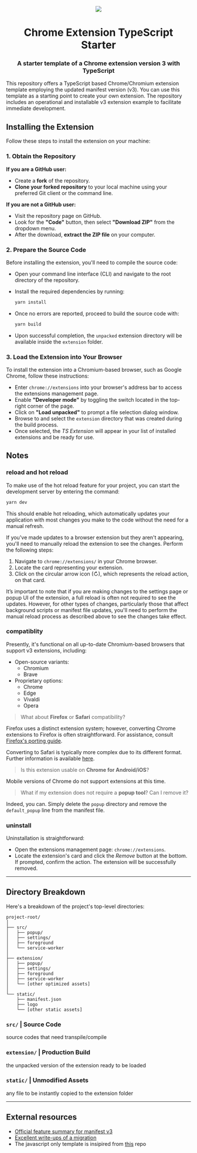 <div align="center">
    <img src="https://raw.githubusercontent.com/nobari/chrome-extension-ts-starter/master/logo/logo-128.png"/>
    <h1>Chrome Extension TypeScript Starter</h1>
    <h3>A starter template of a Chrome extension version 3 with TypeScript</h3>
</div>

This repository offers a TypeScript based Chrome/Chromium extension template employing the updated manifest version (v3). You can use this template as a starting point to create your own extension. The repository includes an operational and installable v3 extension example to facilitate immediate development.

## Installing the Extension

Follow these steps to install the extension on your machine:

### 1. Obtain the Repository

**If you are a GitHub user:**
- Create a **fork** of the repository.
- **Clone your forked repository** to your local machine using your preferred Git client or the command line.

**If you are not a GitHub user:**
- Visit the repository page on GitHub.
- Look for the **"Code"** button, then select **"Download ZIP"** from the dropdown menu.
- After the download, **extract the ZIP file** on your computer.

### 2. Prepare the Source Code

Before installing the extension, you'll need to compile the source code:

- Open your command line interface (CLI) and navigate to the root directory of the repository.
- Install the required dependencies by running:

    ```bash
    yarn install
    ```

- Once no errors are reported, proceed to build the source code with:

    ```bash
    yarn build
    ```

- Upon successful completion, the `unpacked` extension directory will be available inside the `extension` folder.

### 3. Load the Extension into Your Browser

To install the extension into a Chromium-based browser, such as Google Chrome, follow these instructions:

- Enter `chrome://extensions` into your browser's address bar to access the extensions management page.
- Enable **"Developer mode"** by toggling the switch located in the top-right corner of the page.
- Click on **"Load unpacked"** to prompt a file selection dialog window.
- Browse to and select the `extension` directory that was created during the build process.
- Once selected, the _TS Extension_ will appear in your list of installed extensions and be ready for use.

## Notes

### reload and hot reload

To make use of the hot reload feature for your project, you can start the development server by entering the command:

```bash
yarn dev
```

This should enable hot reloading, which automatically updates your application with most changes you make to the code without the need for a manual refresh.

If you've made updates to a browser extension but they aren't appearing, you'll need to manually reload the extension to see the changes. Perform the following steps:

1. Navigate to `chrome://extensions/` in your Chrome browser.
2. Locate the card representing your extension.
3. Click on the circular arrow icon (↻), which represents the reload action, on that card.

It’s important to note that if you are making changes to the settings page or popup UI of the extension, a full reload is often not required to see the updates. However, for other types of changes, particularly those that affect background scripts or manifest file updates, you'll need to perform the manual reload process as described above to see the changes take effect.

### compatiblity

Presently, it's functional on all up-to-date Chromium-based browsers that support v3 extensions, including:

- Open-source variants:
  - Chromium
  - Brave
- Proprietary options:
  - Chrome
  - Edge
  - Vivaldi
  - Opera

> What about **Firefox** or **Safari** compatibility?

Firefox uses a distinct extension system; however, converting Chrome extensions to Firefox is often straightforward. For assistance, consult [Firefox's porting guide](https://extensionworkshop.com/documentation/develop/porting-a-google-chrome-extension/).

Converting to Safari is typically more complex due to its different format. Further information is available [here](https://bartsolutions.github.io/2020/11/20/safari-extension/).

> Is this extension usable on **Chrome for Android/iOS**?

Mobile versions of Chrome do not support extensions at this time.

> What if my extension does not require a **popup tool**? Can I remove it?

Indeed, you can. Simply delete the `popup` directory and remove the `default_popup` line from the manifest file.

### uninstall

Uninstallation is straightforward:

- Open the extensions management page: `chrome://extensions`.
- Locate the extension's card and click the _Remove_ button at the bottom. If prompted, confirm the action. The extension will be successfully removed.

---
## Directory Breakdown

Here's a breakdown of the project's top-level directories:

```
project-root/
│
├── src/
│   ├── popup/
│   ├── settings/
│   ├── foreground
│   └── service-worker
│
├── extension/
│   ├── popup/
│   ├── settings/
│   ├── foreground
│   ├── service-worker
│   └── [other optimized assets]
│
└── static/
    ├── manifest.json
    ├── logo
    └── [other static assets]
```

### `src/` | Source Code

source codes that need transpile/compile

### `extension/` | Production Build

the unpacked version of the extension ready to be loaded

### `static/` | Unmodified Assets

any file to be instantly copied to the extension folder

---

## External resources

- [Official feature summary for manifest v3](https://developer.chrome.com/docs/extensions/mv3/intro/mv3-overview/)
- [Excellent write-ups of a migration](https://github.com/kentbrew/learning-manifest-v3)
- The javascript only template is insipired from [this](https://github.com/SimGus/chrome-extension-v3-starter) repo